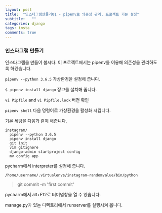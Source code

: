 ```yaml
---
layout: post
title:  "인스타그램만들기01 - pipenv로 의존성 관리, 프로젝트 기본 설정"
subtitle:   ""
categories: django
tags: insta
comments: true
---
```


### 인스타그램 만들기

인스타그램을 만들어 봅시다. 이 프로젝트에서는 pipenv를 이용해 의존성을 관리하도록 하겠습니다.


`pipenv --python 3.6.5` 가상환경을 설정해 줍니다.


`$ pipenv install django` 장고를 설치해 줍니다.


`vi Pipfile` and `vi Pipfile.lock` 버전 확인

`pipenv shell` 다음 명령어로 가상환경을 활성화 시킵니다.



기본 세팅을 다음과 같이 해줍니다.
```
instagram/
  pipenv --python 3.6.5
  pipenv install django
  git init
  vim gitignore
  django-admin startproject config
  mv config app
```  


pycharm에서 interpreter를 설정해 줍니다.   

`/home/username/.virtualenvs/instagram-randomvalue/bin/python`

> git commit -m 'first commit'

pycharm에서 alt+F12로 터미널창을 열 수 있습니다.


manage.py가 있는 디렉토리에서 runserver를 실행시켜 봅니다.
